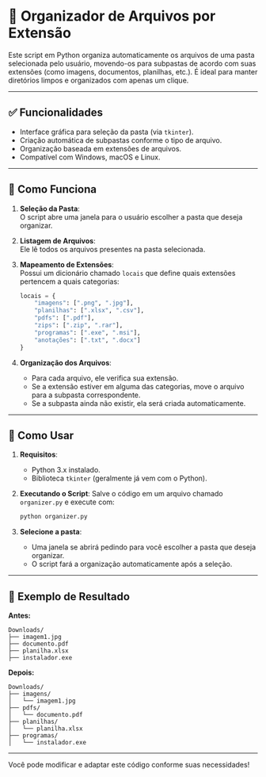 # 📁 Organizador de Arquivos por Extensão

Este script em Python organiza automaticamente os arquivos de uma pasta selecionada pelo usuário, movendo-os para subpastas de acordo com suas extensões (como imagens, documentos, planilhas, etc.). É ideal para manter diretórios limpos e organizados com apenas um clique.

---

## ✅ Funcionalidades

- Interface gráfica para seleção da pasta (via `tkinter`).
- Criação automática de subpastas conforme o tipo de arquivo.
- Organização baseada em extensões de arquivos.
- Compatível com Windows, macOS e Linux.

---

## 🧠 Como Funciona

1. **Seleção da Pasta**:  
   O script abre uma janela para o usuário escolher a pasta que deseja organizar.

2. **Listagem de Arquivos**:  
   Ele lê todos os arquivos presentes na pasta selecionada.

3. **Mapeamento de Extensões**:  
   Possui um dicionário chamado `locais` que define quais extensões pertencem a quais categorias:
   
   ```python
   locais = {
       "imagens": [".png", ".jpg"],
       "planilhas": [".xlsx", ".csv"],
       "pdfs": [".pdf"],
       "zips": [".zip", ".rar"],
       "programas": [".exe", ".msi"],
       "anotações": [".txt", ".docx"]
   }
   ```

4. **Organização dos Arquivos**:
   - Para cada arquivo, ele verifica sua extensão.
   - Se a extensão estiver em alguma das categorias, move o arquivo para a subpasta correspondente.
   - Se a subpasta ainda não existir, ela será criada automaticamente.

---

## 🚀 Como Usar

1. **Requisitos**:
   - Python 3.x instalado.
   - Biblioteca `tkinter` (geralmente já vem com o Python).

2. **Executando o Script**:
   Salve o código em um arquivo chamado `organizer.py` e execute com:

   ```bash
   python organizer.py
   ```

3. **Selecione a pasta**:
   - Uma janela se abrirá pedindo para você escolher a pasta que deseja organizar.
   - O script fará a organização automaticamente após a seleção.

---

## 🧩 Exemplo de Resultado

**Antes:**
```
Downloads/
├── imagem1.jpg
├── documento.pdf
├── planilha.xlsx
├── instalador.exe
```

**Depois:**
```
Downloads/
├── imagens/
│   └── imagem1.jpg
├── pdfs/
│   └── documento.pdf
├── planilhas/
│   └── planilha.xlsx
├── programas/
│   └── instalador.exe
```


---


Você pode modificar e adaptar este código conforme suas necessidades!
